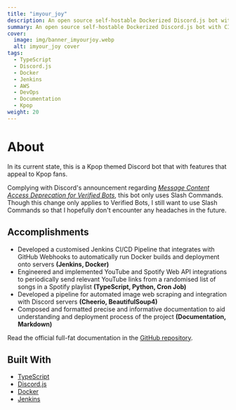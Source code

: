 ```yaml
---
title: "imyour_joy"
description: An open source self-hostable Dockerized Discord.js bot with CI/CD written in TypeScript (previously Python).
summary: An open source self-hostable Dockerized Discord.js bot with CI/CD written in TypeScript.
cover:
  image: img/banner_imyourjoy.webp
  alt: imyour_joy cover
tags:
  - TypeScript
  - Discord.js
  - Docker
  - Jenkins
  - AWS
  - DevOps
  - Documentation
  - Kpop
weight: 20
---
```


# About

In its current state, this is a Kpop themed Discord bot that with features that appeal to Kpop fans.

Complying with Discord's announcement regarding _[Message Content Access Deprecation for Verified Bots](https://support-dev.discord.com/hc/en-us/articles/4404772028055-Message-Content-Access-Deprecation-for-Verified-Bots)_, this bot only uses Slash Commands. Though this change only applies to Verified Bots, I still want to use Slash Commands so that I hopefully don't encounter any headaches in the future.

## Accomplishments

- Developed a customised Jenkins CI/CD Pipeline that integrates with GitHub Webhooks to automatically run Docker builds and deployment onto servers **(Jenkins, Docker)**
- Engineered and implemented YouTube and Spotify Web API integrations to periodically send relevant YouTube links from a randomised list of songs in a Spotify playlist **(TypeScript, Python, Cron Job)**
- Developed a pipeline for automated image web scraping and integration with Discord servers **(Cheerio, BeautifulSoup4)**
- Composed and formatted precise and informative documentation to aid understanding and deployment process of the project **(Documentation, Markdown)**

Read the official full-fat documentation in the [GitHub repository](https://github.com/PScoriae/imyour_joy).

## Built With

- [TypeScript](https://www.typescriptlang.org/)
- [Discord.js](https://discord.js.org/#/)
- [Docker](https://www.docker.com/)
- [Jenkins](https://www.jenkins.io/)
